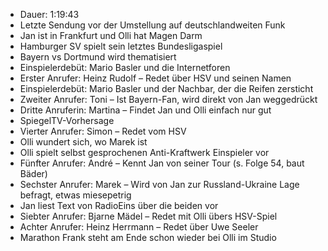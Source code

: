 - Dauer: 1:19:43
- Letzte Sendung vor der Umstellung auf deutschlandweiten Funk
- Jan ist in Frankfurt und Olli hat Magen Darm
- Hamburger SV spielt sein letztes Bundesligaspiel
- Bayern vs Dortmund wird thematisiert
- Einspielerdebüt: Mario Basler und die Internetforen
- Erster Anrufer: Heinz Rudolf – Redet über HSV und seinen Namen
- Einspielerdebüt: Mario Basler und der Nachbar, der die Reifen zersticht
- Zweiter Anrufer: Toni – Ist Bayern-Fan, wird direkt von Jan weggedrückt
- Dritte Anruferin: Martina – Findet Jan und Olli einfach nur gut
- SpiegelTV-Vorhersage
- Vierter Anrufer: Simon – Redet vom HSV
- Olli wundert sich, wo Marek ist
- Olli spielt selbst gesprochenen Anti-Kraftwerk Einspieler vor
- Fünfter Anrufer: André – Kennt Jan von seiner Tour (s. Folge 54, baut Bäder)
- Sechster Anrufer: Marek – Wird von Jan zur Russland-Ukraine Lage befragt, etwas miesepetrig
- Jan liest Text von RadioEins über die beiden vor
- Siebter Anrufer: Bjarne Mädel – Redet mit Olli übers HSV-Spiel
- Achter Anrufer: Heinz Herrmann – Redet über Uwe Seeler
- Marathon Frank steht am Ende schon wieder bei Olli im Studio
